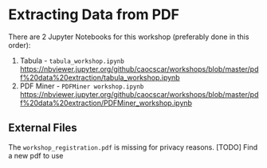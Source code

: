 # Extracting Data from PDF

There are 2 Jupyter Notebooks for this workshop (preferably done in this order):  
1. Tabula - `tabula_workshop.ipynb`  
https://nbviewer.jupyter.org/github/caocscar/workshops/blob/master/pdf%20data%20extraction/tabula_workshop.ipynb
2. PDF Miner - `PDFMiner workshop.ipynb`  
https://nbviewer.jupyter.org/github/caocscar/workshops/blob/master/pdf%20data%20extraction/PDFMiner_workshop.ipynb

## External Files
The `workshop_registration.pdf` is missing for privacy reasons. [TODO] Find a new pdf to use


